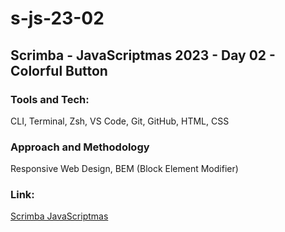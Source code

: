 # s-js-23-02

## Scrimba - JavaScriptmas 2023 - Day 02 - Colorful Button

### Tools and Tech:

CLI, Terminal, Zsh, VS Code, Git, GitHub, HTML, CSS

### Approach and Methodology

Responsive Web Design, BEM (Block Element Modifier)

### Link:

[Scrimba JavaScriptmas](https://scrimba.com/learn/javascriptmas)
